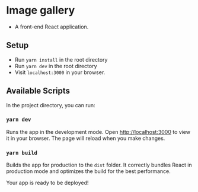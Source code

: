 # Image gallery

- A front-end React application.

## Setup

- Run `yarn install` in the root directory
- Run `yarn dev` in the root directory
- Visit `localhost:3000` in your browser.

## Available Scripts

In the project directory, you can run:

### `yarn dev`

Runs the app in the development mode.
Open [http://localhost:3000](http://localhost:3000) to view it in your browser.
The page will reload when you make changes.

### `yarn build`

Builds the app for production to the `dist` folder.
It correctly bundles React in production mode and optimizes the build for the best performance.

Your app is ready to be deployed!

